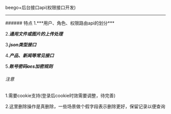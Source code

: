beego+后台接口api(权限接口开发)
<hr>
###### 特点
1.***用户、角色、权限路由api的划分***

2.***通用文件或图片的上传处理***

3.***json类型接口***

4.***产品、新闻等常见接口***

5.***账号密码aes加密规则***

###### 注意
1.需要cookie支持(登录后cookie时效需要调整，待完善)

2.这里删除操作是真删除，一些场景做个假字段表示删除更好，保留记录以便查询